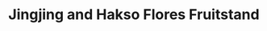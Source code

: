 ---
title: "Jingjing and Hakso Flores Fruitstand"
url: /tupi/jingjing-and-hakso-flores-fruitstand/
shop: greengrocer
---